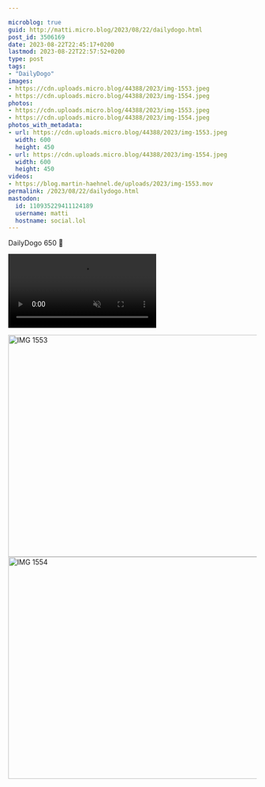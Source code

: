 ```yaml
---

microblog: true
guid: http://matti.micro.blog/2023/08/22/dailydogo.html
post_id: 3506169
date: 2023-08-22T22:45:17+0200
lastmod: 2023-08-22T22:57:52+0200
type: post
tags:
- "DailyDogo"
images:
- https://cdn.uploads.micro.blog/44388/2023/img-1553.jpeg
- https://cdn.uploads.micro.blog/44388/2023/img-1554.jpeg
photos:
- https://cdn.uploads.micro.blog/44388/2023/img-1553.jpeg
- https://cdn.uploads.micro.blog/44388/2023/img-1554.jpeg
photos_with_metadata:
- url: https://cdn.uploads.micro.blog/44388/2023/img-1553.jpeg
  width: 600
  height: 450
- url: https://cdn.uploads.micro.blog/44388/2023/img-1554.jpeg
  width: 600
  height: 450
videos:
- https://blog.martin-haehnel.de/uploads/2023/img-1553.mov
permalink: /2023/08/22/dailydogo.html
mastodon:
  id: 110935229411124189
  username: matti
  hostname: social.lol
---
```

DailyDogo 650 🐶

<video src="https://blog.martin-haehnel.de/uploads/2023/img-1553.mov" muted autoplay loop></video>

<img src="/media/uploads/2023/img-1553.jpeg" alt="IMG 1553" title="IMG_1553.jpeg" border="0" width="600" height="450" />

<img src="/media/uploads/2023/img-1554.jpeg" alt="IMG 1554" title="IMG_1554.jpeg" border="0" width="600" height="450" />
